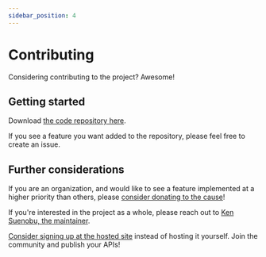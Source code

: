 ```yaml
---
sidebar_position: 4
---
```


# Contributing

Considering contributing to the project?  Awesome!

## Getting started

Download [the code repository here](https://www.github.com/objectified-framework/objectified).

If you see a feature you want added to the repository, please feel free
to create an issue.

## Further considerations

If you are an organization, and would like to see a feature implemented
at a higher priority than others, please [consider donating to the cause](donation-site-goes-here)!

If you're interested in the project as a whole, please reach out to
[Ken Suenobu, the maintainer](https://www.github.com/KenSuenobu/).

[Consider signing up at the hosted site](https://www.objectified.dev)
instead of hosting it yourself.  Join the community and publish your
APIs!
